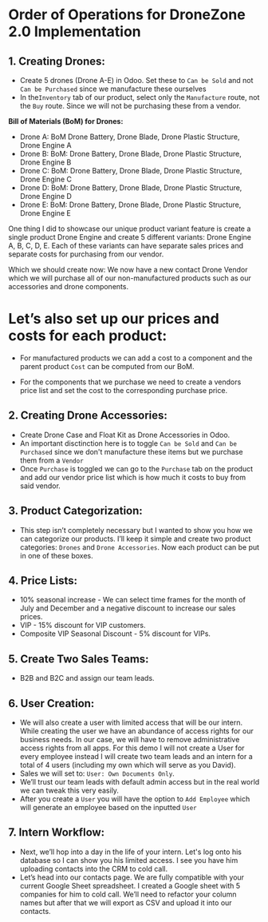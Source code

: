 # Order of Operations for DroneZone 2.0 Implementation

## 1. Creating Drones:
   - Create 5 drones (Drone A-E) in Odoo. Set these to `Can be Sold` and not `Can be Purchased` since we manufacture these ourselves
   - In the`Inventory` tab of our product, select only the `Manufacture` route, not the `Buy` route. Since we will not be purchasing these from a vendor.
   
   **Bill of Materials (BoM) for Drones:**
   - Drone A: BoM Drone Battery, Drone Blade, Drone Plastic Structure, Drone Engine A
   - Drone B: BoM: Drone Battery, Drone Blade, Drone Plastic Structure, Drone Engine B
   - Drone C: BoM: Drone Battery, Drone Blade, Drone Plastic Structure, Drone Engine C
   - Drone D: BoM: Drone Battery, Drone Blade, Drone Plastic Structure, Drone Engine D
   - Drone E: BoM: Drone Battery, Drone Blade, Drone Plastic Structure, Drone Engine E

   One thing I did to showcase our unique product variant feature is create a single product Drone Engine and create 5 different variants: Drone Engine A, B, C, D, E. Each of these variants can have separate sales prices and separate costs for purchasing from our vendor.

   Which we should create now: We now have a new contact Drone Vendor which we will purchase all of our non-manufactured products such as our accessories and drone components.

# Let’s also set up our prices and costs for each product: 
   
- For manufactured products we can add a cost to a component and the parent product `Cost` can be computed from our BoM.

- For the components that we purchase we need to create a vendors price list and set the cost to the corresponding purchase price.

## 2. Creating Drone Accessories:
   - Create Drone Case and Float Kit as Drone Accessories in Odoo.
   - An important disctinction here is to toggle `Can be Sold` and `Can be Purchased` since we don't manufacture these items but we purchase them from a `Vendor`
   - Once `Purchase` is toggled we can go to the `Purchase` tab on the product and add our vendor price list which is how much it costs to buy from said vendor.

## 3. Product Categorization:
   - This step isn’t completely necessary but I wanted to show you how we can categorize our products. I’ll keep it simple and create two product categories: `Drones` and `Drone Accessories`. Now each product can be put in one of these boxes.

## 4. Price Lists:
   - 10% seasonal increase - We can select time frames for the month of July and December and a negative discount to increase our sales prices.
   - VIP - 15% discount for VIP customers.
   - Composite VIP Seasonal Discount - 5% discount for VIPs.

## 5. Create Two Sales Teams: 
   - B2B and B2C and assign our team leads.

## 6. User Creation:
   - We will also create a user with limited access that will be our intern. While creating the user we have an abundance of access rights for our business needs. In our case, we will have to remove administrative access rights from all apps. For this demo I will not create a User for every employee instead I will create two team leads and an intern for a total of 4 users (including my own which will serve as you David).
   - Sales we will set to: `User: Own Documents Only`.
   - We’ll trust our team leads with default admin access but in the real world we can tweak this very easily.
   - After you create a `User` you will have the option to `Add Employee` which will generate an employee based on the inputted `User`

## 7. Intern Workflow:
   - Next, we’ll hop into a day in the life of your intern. Let's log onto his database so I can show you his limited access. I see you have him uploading contacts into the CRM to cold call.
   - Let’s head into our contacts page. We are fully compatible with your current Google Sheet spreadsheet. I created a Google sheet with 5 companies for him to cold call. We’ll need to refactor your column names but after that we will export as CSV and upload it into our contacts.
